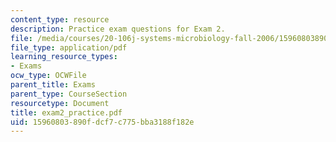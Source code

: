 ```yaml
---
content_type: resource
description: Practice exam questions for Exam 2.
file: /media/courses/20-106j-systems-microbiology-fall-2006/15960803890fdcf7c775bba3188f182e_exam2_practice.pdf
file_type: application/pdf
learning_resource_types:
- Exams
ocw_type: OCWFile
parent_title: Exams
parent_type: CourseSection
resourcetype: Document
title: exam2_practice.pdf
uid: 15960803-890f-dcf7-c775-bba3188f182e
---
```

